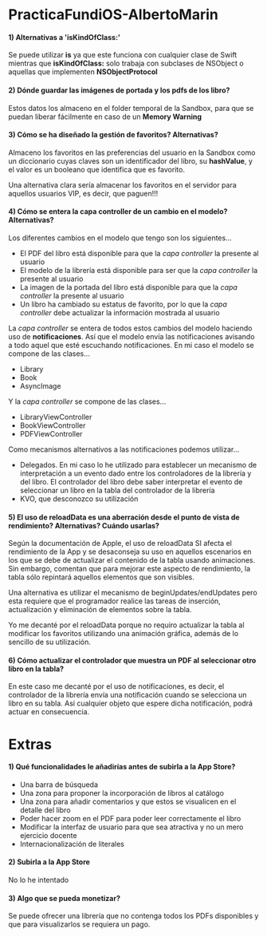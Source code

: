 # PracticaFundiOS-AlbertoMarin

#### 1) Alternativas a 'isKindOfClass:'
Se puede utilizar **is** ya que este funciona con cualquier clase de Swift mientras que **isKindOfClass:** solo trabaja con subclases de NSObject o aquellas que implementen **NSObjectProtocol**

#### 2) Dónde guardar las imágenes de portada y los pdfs de los libro?
Estos datos los almaceno en el folder temporal de la Sandbox, para que se puedan liberar fácilmente en caso de un **Memory Warning**

#### 3) Cómo se ha diseñado la gestión de favoritos? Alternativas?
Almaceno los favoritos en las preferencias del usuario en la Sandbox como un diccionario cuyas claves son un identificador del libro, su **hashValue**, y el valor es un booleano que identifica que es favorito.

Una alternativa clara sería almacenar los favoritos en el servidor para aquellos usuarios VIP, es decir, que paguen!!!

#### 4) Cómo se entera la capa controller de un cambio en el modelo? Alternativas?
Los diferentes cambios en el modelo que tengo son los siguientes...

* El PDF del libro está disponible para que la *capa controller* la presente al usuario
* El modelo de la librería está disponible para ser que la *capa controller* la presente al usuario
* La imagen de la portada del libro está disponible para que la *capa controller* la presente al usuario
* Un libro ha cambiado su estatus de favorito, por lo que la *capa controller* debe actualizar la información mostrada al usuario

La *capa controller* se entera de todos estos cambios del modelo haciendo uso de **notificaciones**. Así que el modelo envía las notificaciones avisando a todo aquel que esté escuchando notificaciones.
En mi caso el modelo se compone de las clases...

* Library
* Book
* AsyncImage

Y la *capa controller* se compone de las clases...

* LibraryViewController
* BookViewController
* PDFViewController

Como mecanismos alternativos a las notificaciones podemos utilizar...

* Delegados. En mi caso lo he utilizado para establecer un mecanismo de interpretación a un evento dado entre los controladores de la librería y del libro. El controlador del libro debe saber interpretar el evento de seleccionar un libro en la tabla del controlador de la librería
* KVO, que desconozco su utilización

#### 5) El uso de reloadData es una aberración desde el punto de vista de rendimiento? Alternativas? Cuándo usarlas?
Según la documentación de Apple, el uso de reloadData SI afecta el rendimiento de la App y se desaconseja su uso en aquellos escenarios en los que se debe de actualizar el contenido de la tabla usando animaciones.
Sin embargo, comentan que para mejorar este aspecto de rendimiento, la tabla sólo repintará aquellos elementos que son visibles.

Una alternativa es utilizar el mecanismo de beginUpdates/endUpdates pero esta requiere que el programador realice las tareas de inserción, actualización y eliminación de elementos sobre la tabla.

Yo me decanté por el reloadData porque no requiro actualizar la tabla al modificar los favoritos utilizando una animación gráfica, además de lo sencillo de su utilización.

#### 6) Cómo actualizar el controlador que muestra un PDF al seleccionar otro libro en la tabla?
En este caso me decanté por el uso de notificaciones, es decir, el controlador de la librería envía una notificación cuando se selecciona un libro en su tabla. Así cualquier objeto que espere dicha notificación, podrá actuar en consecuencia.

# Extras

#### 1) Qué funcionalidades le añadirías antes de subirla a la App Store?
* Una barra de búsqueda
* Una zona para proponer la incorporación de libros al catálogo
* Una zona para añadir comentarios y que estos se visualicen en el detalle del libro
* Poder hacer zoom en el PDF para poder leer correctamente el libro
* Modificar la interfaz de usuario para que sea atractiva y no un mero ejercicio docente
* Internacionalización de literales

#### 2) Subirla a la App Store
No lo he intentado

#### 3) Algo que se pueda monetizar?
Se puede ofrecer una librería que no contenga todos los PDFs disponibles y que para visualizarlos se requiera un pago.